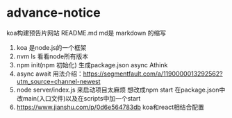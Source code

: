 # advance-notice
koa构建预告片网站
README.md  md是 markdown 的缩写
1. koa 是node.js的一个框架
2. nvm ls 看看node所有版本
3. npm init(npm 初始化) 生成package.json  async Athink
4. async await 用法介绍：https://segmentfault.com/a/1190000013292562?utm_source=channel-newest
5. node server/index.js 来启动项目太麻烦 想改成npm start
   在package.json中改main(入口文件)以及在scripts中加一个start
6. https://www.jianshu.com/p/0d6e564783db koa和react相结合配置
